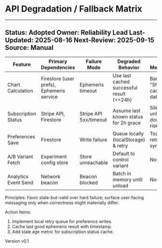 # API Degradation / Fallback Matrix

---
Status: Adopted
Owner: Reliability Lead
Last-Updated: 2025-08-16
Next-Review: 2025-09-15
Source: Manual
---

| Feature | Primary Dependencies | Failure Mode | Degraded Behavior | User Messaging | Monitoring Signal |
|---------|----------------------|--------------|-------------------|----------------|-------------------|
| Chart Calculation | Firestore (user prefs), Ephemeris service | Ephemeris timeout | Use last cached successful result (<=24h) | Banner: "Showing cached data" | Timeout rate, cache hit ratio |
| Subscription Status | Stripe API, Firestore | Stripe API 5xx/timeout | Assume last known status for 2h grace | Silent unless downgrade risk | Error rate stripe span, stale age |
| Preferences Save | Firestore | Write failure | Queue locally (localStorage) & retry | Toast: "Will retry syncing" | Retry queue length |
| A/B Variant Fetch | Experiment config store | Store unreachable | Default to control variant | None | Fetch error counter |
| Analytics Event Send | Network beacon | Beacon blocked | Batch in memory until unload | None | Queue size gauge |

Principles: Favor stale-but-valid over hard failure; surface user-facing messaging only when correctness might materially differ.

Action Items:

1. Implement local retry queue for preference writes.
2. Cache last good ephemeris result with timestamp.
3. Add stale age metric for subscription status cache.

Version v0.1
